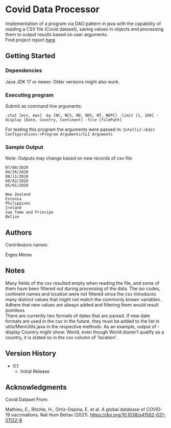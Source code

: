 # Covid Data Processor

Implementation of a program via DAO pattern in java with the capability of reading a CSV file (Covid dataset), saving values in objects and processing them to output results based on user arguments.<br />
Find project report [here](https://drive.google.com/file/d/11g_pO8jAKlMfL8W7byl-GIBVfo7C8aDR/view?usp=sharing)

## Getting Started

### Dependencies

Java JDK 17 or newer.
Older versions might also work.

### Executing program

Submit as command line arguments:
```
-stat [min, max] -by [NC, NCS, ND, NDS, NT, NDPC] -limit [1, 100] -display [Date, Country, Continent] -file [filePath]
```
For testing this program the arguments were passed in:
```IntelliJ->Edit Configurations->Program Arguments/CLI Arguments```

### Sample Output
Note: Outputs may change based on new records of csv file <br />
```
07/08/2020
04/26/2020
08/11/2020
08/02/2020
05/01/2020
```
```
New Zealand
Estonia
Philippines
Ireland
Sao Tome and Principe
Belize
```

## Authors

Contributors names:

Erges Mema  

## Notes

Many fields of the csv resulted empty when reading the file, and some of them have been filtered out during processing of the data. The iso codes, continent names and location were not filtered since the csv introduces many distinct values that might not match the commonly known variables. Adhere that new values are always added and filtering them would result pointless.<br />
There are currently two formats of dates that are parsed. If new date formats are used in the csv in the future, they must be added to the list in utils/MemUtils.java in the respective methods.
As an example, output of -display Country might show: World, even though World doesn't qualify as a country, it is stated so in the csv column of 'location'.

## Version History

* 0.1
    * Initial Release


## Acknowledgments

Covid Dataset From:

Mathieu, E., Ritchie, H., Ortiz-Ospina, E. et al. A global database of COVID-19 vaccinations. Nat Hum Behav (2021). https://doi.org/10.1038/s41562-021-01122-8
